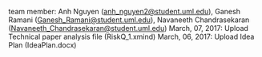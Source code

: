 ﻿team member: Anh Nguyen (anh_nguyen2@student.uml.edu), Ganesh Ramani (Ganesh_Ramani@student.uml.edu), Navaneeth Chandrasekaran (Navaneeth_Chandrasekaran@student.uml.edu)
 March, 07, 2017: Upload Technical paper analysis file (RiskQ_1.xmind)
 March, 06, 2017: Upload Idea Plan (IdeaPlan.docx)
